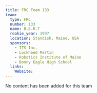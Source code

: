 ```yaml
---
title: FRC Team 133
team:
  type: FRC
  number: 133
  name: B.E.R.T
  rookie_year: 1997
  location: Standish, Maine, USA
  sponsors:
    - ITS Inc.
    - Lockheed Martin
    - Robotics Institute of Maine
    - Bonny Eagle High School
  links:
    Website: 
---
```

No content has been added for this team